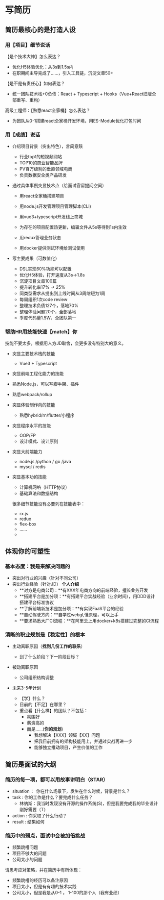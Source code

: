 # 写简历



## 简历最核心的是打造人设



### 用【项目】细节说话



【是个技术大神】怎么表达？

- 优化H5体验优化：从3s到1.5s内
- 在职期间主导完成了……，引入工具链，沉淀文章50+



【是不是有责任心】如何表达？

- 统一团队技术栈+0负债：React + Typescript + Hooks（Vue+React旧版全部重写、重构）



高级工程师：【熟悉react全家桶】怎么表达？

- 为团队从0-1搭建react全家桶开发环境，用ES-Module优化打包时间



### 用【成绩】说话



- 介绍项目背景（突出特色），言简意赅

  - 行业top1的短视频网站
  - TOP10的商业智能品牌
  - PV百万级别的垂直领域电商
  - 负责数据安全类产品研发

- 通过具体事例突显技术点（给面试官留提问空间）

  - 用react全家桶搭建项目
  - 用node.js开发管理项目管理脚本(CLI)
  - 用vue3+typescript开发线上商城

  - 为存在的项目配置热更新，编辑文件从5s等待到1s内生效
  - 用redux管理业务状态
  - 用docker提供测试环境给测试使用

- 写主要成果（可数值化）
  - DSL实现60%功能可以配置
  - 优化H5体验，打开速度从3s->1.8s
  - 沉淀项目文章100篇
  - 提升转化率17% -> 25%
  - 同类型需求从提出到上线时间从3周缩短为1周
  - 每周组织1次code review
  - 整理技术负债127个，落地70%
  - 整理体验问题20个，全部落地
  - 季度代码量1.5W，全团队第一





### 帮助HR用技能快速【match】你



技能不要太多，根据用人方JD取舍，会更多没有特别大的意义。

- 突显主要技术栈的技能

  - Vue3 + Typescript

-  突显前端工程化能力的技能

  - 熟悉Node.js，可以写脚手架、插件
  - 熟悉webpack/rollup

- 突显体验制作向的技能

  - 熟悉hybrid/rn/flutter/小程序

- 突显程序水平的技能

  - OOP/FP
  - 设计模式、设计原则

- 突显大前端能力

  - node.js /python / go /java 
  - mysql / redis

- 突显基本功的技能

  - 计算机网络（HTTP协议）
  - 基础算法和数据结构

  

  

  很多细节技能没有必要列在技能表中：

  - rx.js
  - redux
  - flex-box
  - ……
  - 

## 体现你的可塑性





### 基本态度：我是来解决问题的



- 突出对行业的兴趣（针对不同公司）
- 突出行业经验（针对JD） **个人介绍**
  - **对方是电商公司：**有XXX年电商方向的前端经验，擅长业务开发
  - **搭建平台是加分项：**有搭建平台实战经验（业余时间），用DDD设计搭建平台标准协议
  - **了解前端新技术是加分项：**有实现FaaS平台的经验
  - **自动驾驶方向：**自学过webgl,懂原理，可以上手
  - **要求熟悉大厂CI流程：**在阿里云上用docker+k8s搭建过完整的CI流程



### 清晰的职业规划是【稳定性】的根本



- 主动离职原因（**找到几份工作的联系**）

  - 到了什么阶段？下一阶段目标？

- 被动离职原因

  - 公司组织结构调整

- 未来3-5年计划

  - 【学】什么？
  - 目前的【不足】在哪里？
  - 重点看【什么样】的团队？不包括：
    - 氛围好
    - 薪资高的
    - 而是……(**你的规划**)
      - 我想解决【XXX】领域【XX】问题
      - 把我目前拥有的架构技能用上，并通过实战再进一步
      - 能够独立推动项目，产生价值的工作

  

  

## 简历是面试的大纲



### 简历的每一项，都可以用故事讲明白（STAR）

- situation ： 你在什么场景下，发生在什么时候，背景是什么？
- task : 你的工作是什么？要完成什么任务？
  - 林纳斯：我当时发现没有开源的操作系统(S)，但是我要完成我的毕业设计刚好需要（T）
- action : 你采取了什么行动？
- result : 结果如何



### 简历中的弱点，面试中会被加倍挑战



- 频繁跳槽问题
- 项目不够大的问题
- 公司太小的问题

请思考应对策略，并在简历中有所体现：

- 频繁跳槽的经历可以备注原因
- 项目太小，但是有有趣的技术实践
- 公司太小，但是我是从0-1 ， 1-100的那个人（我有业绩）





